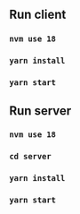 


## Run client
### `nvm use 18`
### `yarn install`
### `yarn start`

## Run server
### `nvm use 18`
### `cd server`
### `yarn install`
### `yarn start`


